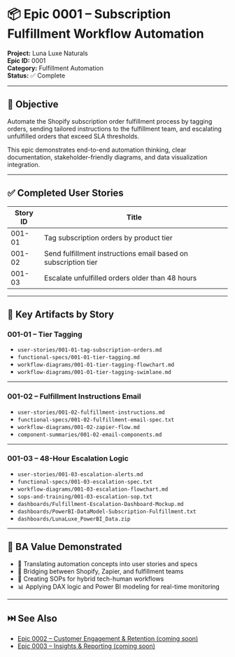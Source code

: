 # 📦 Epic 0001 – Subscription Fulfillment Workflow Automation

**Project:** Luna Luxe Naturals  
**Epic ID:** 0001  
**Category:** Fulfillment Automation  
**Status:** ✅ Complete

---

## 🎯 Objective

Automate the Shopify subscription order fulfillment process by tagging orders, sending tailored instructions to the fulfillment team, and escalating unfulfilled orders that exceed SLA thresholds.

This epic demonstrates end-to-end automation thinking, clear documentation, stakeholder-friendly diagrams, and data visualization integration.

---

## ✅ Completed User Stories

| Story ID    | Title                                                                |
|-------------|----------------------------------------------------------------------|
| 001-01      | Tag subscription orders by product tier                              |
| 001-02      | Send fulfillment instructions email based on subscription tier       |
| 001-03      | Escalate unfulfilled orders older than 48 hours                      |

---

## 📂 Key Artifacts by Story

### 001-01 – Tier Tagging

- `user-stories/001-01-tag-subscription-orders.md`
- `functional-specs/001-01-tier-tagging.md`
- `workflow-diagrams/001-01-tier-tagging-flowchart.md`
- `workflow-diagrams/001-01-tier-tagging-swimlane.md`

---

### 001-02 – Fulfillment Instructions Email

- `user-stories/001-02-fulfillment-instructions.md`
- `functional-specs/001-02-fulfillment-email-spec.txt`
- `workflow-diagrams/001-02-zapier-flow.md`
- `component-summaries/001-02-email-components.md`

---

### 001-03 – 48-Hour Escalation Logic

- `user-stories/001-03-escalation-alerts.md`
- `functional-specs/001-03-escalation-spec.txt`
- `workflow-diagrams/001-03-escalation-flowchart.md`
- `sops-and-training/001-03-escalation-sop.txt`
- `dashboards/Fulfillment-Escalation-Dashboard-Mockup.md`
- `dashboards/PowerBI-DataModel-Subscription-Fulfillment.txt`
- `dashboards/LunaLuxe_PowerBI_Data.zip`

---

## 📌 BA Value Demonstrated

- 🎯 Translating automation concepts into user stories and specs
- 🔄 Bridging between Shopify, Zapier, and fulfillment teams
- 🧠 Creating SOPs for hybrid tech-human workflows
- 📊 Applying DAX logic and Power BI modeling for real-time monitoring

---

## ⏭️ See Also

- [Epic 0002 – Customer Engagement & Retention (coming soon)](../epic-0002-customer-engagement/README.md)
- [Epic 0003 – Insights & Reporting (coming soon)](../epic-0003-insights-reporting/README.md)
